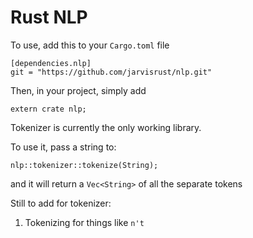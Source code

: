 # Rust NLP

To use, add this to your `Cargo.toml` file

```
[dependencies.nlp]
git = "https://github.com/jarvisrust/nlp.git"
```

Then, in your project, simply add
```
extern crate nlp;
```

Tokenizer is currently the only working library.

To use it, pass a string to:
```
nlp::tokenizer::tokenize(String);
```
and it will return a `Vec<String>` of all the separate tokens



Still to add for tokenizer:
1. Tokenizing for things like `n't`

